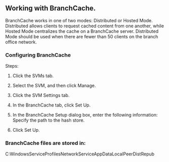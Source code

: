 ## Working with BranchCache.

BranchCache works in one of two modes: Distributed or Hosted Mode. Distributed allows clients to request cached 
content from one another, while Hosted Mode centralizes the cache on a BranchCache server. Distributed Mode 
should be used when there are fewer than 50 clients on the branch office network.


### Configuring BranchCache

Steps:

1. Click the SVMs tab.

2. Select the SVM, and then click Manage.

3. Click the SVM Settings tab.

4. In the BranchCache tab, click Set Up.

5. In the BranchCache Setup dialog box, enter the following information: Specify the path to the hash store.

6. Click Set Up.


### BranchCache files are stored in:

C:WindowsServiceProfilesNetworkServiceAppDataLocalPeerDistRepub
